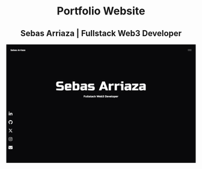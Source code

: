 <h1 align="center">Portfolio Website</h1>
<h2 align="center">Sebas Arriaza | Fullstack Web3 Developer</h2>
<p align="center">
<img src="./public/images/Website.png" alt="Portfolio Website">
</p>
